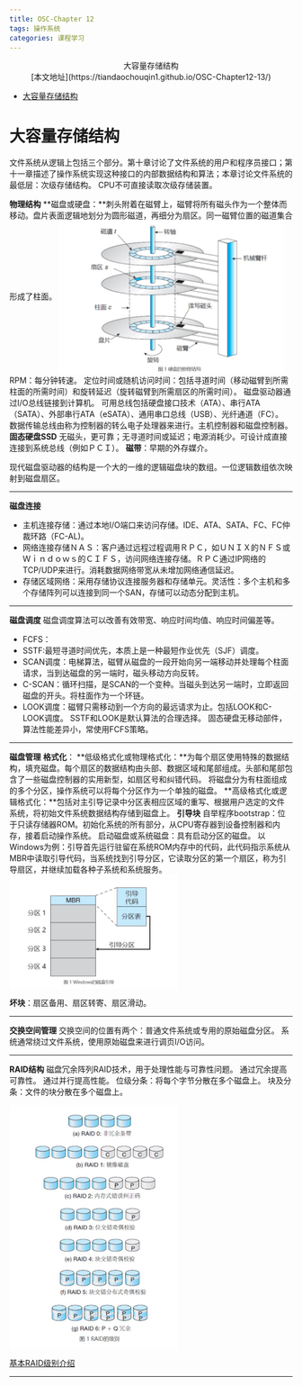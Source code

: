 ```yaml
---
title: OSC-Chapter 12
tags: 操作系统
categories: 课程学习
---
```


<font face="微软雅黑"></font>
<center> 大容量存储结构 </center>

<!-- more -->
<center> [本文地址](https://tiandaochouqin1.github.io/OSC-Chapter12-13/) </center>
<!-- TOC -->

- [大容量存储结构](#%e5%a4%a7%e5%ae%b9%e9%87%8f%e5%ad%98%e5%82%a8%e7%bb%93%e6%9e%84)

<!-- /TOC -->
# 大容量存储结构
文件系统从逻辑上包括三个部分。第十章讨论了文件系统的用户和程序员接口；第十一章描述了操作系统实现这种接口的内部数据结构和算法；本章讨论文件系统的最低层：次级存储结构。
CPU不可直接读取次级存储装置。

**物理结构**
**磁盘或硬盘：**刺头附着在磁臂上，磁臂将所有磁头作为一个整体而移动。盘片表面逻辑地划分为圆形磁道，再细分为扇区。同一磁臂位置的磁道集合形成了柱面。
<img  src="https://raw.githubusercontent.com/tiandaochouqin1/Sources/main/images/harddisk.jpg" alt="磁盘的物理结构" width=400  align=center >
RPM：每分钟转速。
定位时间或随机访问时间：包括寻道时间（移动磁臂到所需柱面的所需时间）和旋转延迟（旋转磁臂到所需扇区的所需时间）。
磁盘驱动器通过I/O总线链接到计算机。
可用总线包括硬盘接口技术（ATA）、串行ATA（SATA）、外部串行ATA（eSATA）、通用串口总线（USB）、光纤通道（FC）。
数据传输总线由称为控制器的转么电子处理器来进行。主机控制器和磁盘控制器。
**固态硬盘SSD**
无磁头，更可靠；无寻道时间或延迟；电源消耗少。可设计成直接连接到系统总线（例如ＰＣＩ）。
**磁带**：早期的外存媒介。

现代磁盘驱动器的结构是一个大的一维的逻辑磁盘块的数组。一位逻辑数组依次映射到磁盘扇区。

***
**磁盘连接**
* 主机连接存储：通过本地I/O端口来访问存储。IDE、ATA、SATA、FC、FC仲裁环路（FC-AL)。
* 网络连接存储ＮＡＳ：客户通过远程过程调用ＲＰＣ，如ＵＮＩＸ的ＮＦＳ或Ｗｉｎｄｏｗｓ的ＣＩＦＳ，访问网络连接存储。ＲＰＣ通过IP网络的TCP/UDP来进行。消耗数据网络带宽从未增加网络通信延迟。
* 存储区域网络：采用存储协议连接服务器和存储单元。灵活性：多个主机和多个存储阵列可以连接到同一个SAN，存储可以动态分配到主机。
***

**磁盘调度**
磁盘调度算法可以改善有效带宽、响应时间均值、响应时间偏差等。
* FCFS：
* SSTF:最短寻道时间优先，本质上是一种最短作业优先（SJF）调度。
* SCAN调度：电梯算法，磁臂从磁盘的一段开始向另一端移动并处理每个柱面请求，当到达磁盘的另一端时，磁头移动方向反转。
* C-SCAN：循环扫描，是SCAN的一个变种。当磁头到达另一端时，立即返回磁盘的开头。将柱面作为一个环链。
* LOOK调度：磁臂只需移动到一个方向的最远请求为止。包括LOOK和C-LOOK调度。
SSTF和LOOK是默认算法的合理选择。
固态硬盘无移动部件，算法性能差异小，常使用FCFS策略。
***

**磁盘管理**
**格式化**：
**低级格式化或物理格式化：**为每个扇区使用特殊的数据结构，填充磁盘。每个扇区的数据结构由头部、数据区域和尾部组成。头部和尾部包含了一些磁盘控制器的实用新型，如扇区号和纠错代码。
将磁盘分为有柱面组成的多个分区，操作系统可以将每个分区作为一个单独的磁盘。
**高级格式化或逻辑格式化：**包括对主引导记录中分区表相应区域的重写、根据用户选定的文件系统，将初始文件系统数据结构存储到磁盘上。
**引导块**
自举程序bootstrap：位于只读存储器ROM。初始化系统的所有部分，从CPU寄存器到设备控制器和内存，接着启动操作系统。
启动磁盘或系统磁盘：具有启动分区的磁盘。
以Windows为例：引导首先运行驻留在系统ROM内存中的代码，此代码指示系统从MBR中读取引导代码，当系统找到引导分区，它读取分区的第一个扇区，称为引导扇区，并继续加载各种子系统和系统服务。
<img  src="https://raw.githubusercontent.com/tiandaochouqin1/Sources/main/images/boot.jpg" alt="Windows的磁盘引导" width=300  align=center >

**坏块**：扇区备用、扇区转寄、扇区滑动。
***
**交换空间管理**
交换空间的位置有两个：普通文件系统或专用的原始磁盘分区。
系统通常绕过文件系统，使用原始磁盘来进行调页I/O访问。

***
**RAID结构**
磁盘冗余阵列RAID技术，用于处理性能与可靠性问题。
通过冗余提高可靠性。
通过并行提高性能。
位级分条：将每个字节分散在多个磁盘上。
块及分条：文件的块分散在多个磁盘上。

<img  src="https://raw.githubusercontent.com/tiandaochouqin1/Sources/main/images/raid.jpg" alt="RAID的级别" width=300  align=center >

[基本RAID级别介绍](https://zh.wikipedia.org/wiki/RAID)

***


